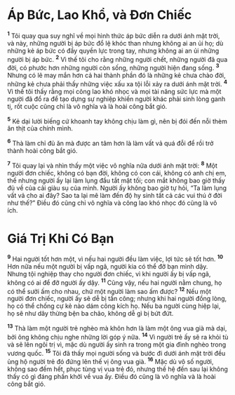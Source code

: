 # Áp Bức, Lao Khổ, và Ðơn Chiếc

<sup><b>1</b></sup> Tôi quay qua suy nghĩ về mọi hình thức áp bức diễn ra dưới ánh mặt trời, và này, những người bị áp bức đổ lệ khóc than nhưng không ai an ủi họ; dù những kẻ áp bức có đầy quyền lực trong tay, nhưng không ai an ủi những người bị áp bức. <sup><b>2</b></sup> Vì thế tôi cho rằng những người chết, những người đã qua đời, có phước hơn những người còn sống, những người hiện đang sống. <sup><b>3</b></sup> Nhưng có lẽ may mắn hơn cả hai thành phần đó là những kẻ chưa chào đời, những kẻ chưa phải thấy những việc xấu xa tội lỗi xảy ra dưới ánh mặt trời. <sup><b>4</b></sup> Vì thế tôi thấy rằng mọi công lao khó nhọc và mọi tài năng sức lực mà một người đã đổ ra để tạo dựng sự nghiệp khiến người khác phải sinh lòng ganh tị, rốt cuộc cũng chỉ là vô nghĩa và là hoài công bắt gió.

<sup><b>5</b></sup> Kẻ dại lười biếng cứ khoanh tay không chịu làm gì, nên bị đói đến nỗi thèm ăn thịt của chính mình.

<sup><b>6</b></sup> Thà làm chỉ đủ ăn mà được an tâm hơn là làm vất vả quá đỗi để rồi trở thành hoài công bắt gió.

<sup><b>7</b></sup> Tôi quay lại và nhìn thấy một việc vô nghĩa nữa dưới ánh mặt trời: <sup><b>8</b></sup> Một người đơn chiếc, không có bạn đời, không có con cái, không có anh chị em, thế nhưng người ấy lại làm lụng đầu tắt mặt tối; con mắt không bao giờ thấy đủ về của cải giàu sụ của mình. Người ấy không bao giờ tự hỏi, “Ta làm lụng vất vả cho ai đây? Sao ta lại mê làm đến độ hy sinh tất cả các vui thú ở đời như thế?” Ðiều đó cũng chỉ vô nghĩa và công lao khó nhọc đó cũng là vô ích.

# Giá Trị Khi Có Bạn

<sup><b>9</b></sup> Hai người tốt hơn một, vì nếu hai người đều làm việc, lợi tức sẽ tốt hơn. <sup><b>10</b></sup> Hơn nữa nếu một người bị vấp ngã, người kia có thể đỡ bạn mình dậy. Nhưng tội nghiệp thay cho người đơn chiếc, vì khi người ấy bị vấp ngã, không có ai để đỡ người ấy dậy. <sup><b>11</b></sup> Cũng vậy, nếu hai người nằm chung, họ có thể sưởi ấm cho nhau, chứ một người làm sao ấm được? <sup><b>12</b></sup> Nếu một người đơn chiếc, người ấy sẽ dễ bị tấn công; nhưng khi hai người đồng lòng, họ có thể chống cự kẻ nào dám công kích họ. Nếu ba người cùng hiệp lại, họ sẽ như dây thừng bện ba chão, không dễ gì bị bứt đứt.

<sup><b>13</b></sup> Thà làm một người trẻ nghèo mà khôn hơn là làm một ông vua già mà dại, bởi ông không chịu nghe những lời góp ý nữa. <sup><b>14</b></sup> Vì người trẻ ấy sẽ ra khỏi tù và sẽ lên ngôi trị vì, mặc dù người ấy sinh ra trong một gia đình nghèo trong vương quốc. <sup><b>15</b></sup> Tôi đã thấy mọi người sống và bước đi dưới ánh mặt trời đều ủng hộ người trẻ đó đứng lên thế vị ông vua già. <sup><b>16</b></sup> Mặc dù vô số người, không sao đếm hết, phục tùng vị vua trẻ đó, nhưng thế hệ đến sau lại không thấy có gì đáng phấn khởi về vua ấy. Ðiều đó cũng là vô nghĩa và là hoài công bắt gió.
